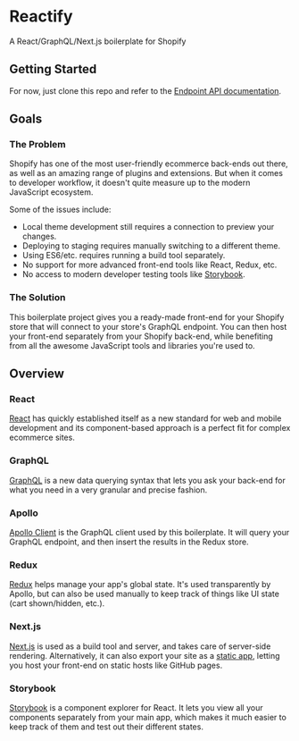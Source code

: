 # Reactify
A React/GraphQL/Next.js boilerplate for Shopify

## Getting Started

For now, just clone this repo and refer to the [Endpoint API documentation](https://help.shopify.com/api/storefront-api). 

## Goals

### The Problem

Shopify has one of the most user-friendly ecommerce back-ends out there, as well as an amazing range of plugins and extensions. But when it comes to developer workflow, it doesn't quite measure up to the modern JavaScript ecosystem. 

Some of the issues include:

- Local theme development still requires a connection to preview your changes.
- Deploying to staging requires manually switching to a different theme.
- Using ES6/etc. requires running a build tool separately.
- No support for more advanced front-end tools like React, Redux, etc.
- No access to modern developer testing tools like [Storybook](http://storybook.js.org).

### The Solution

This boilerplate project gives you a ready-made front-end for your Shopify store that will connect to your store's GraphQL endpoint. You can then host your front-end separately from your Shopify back-end, while benefiting from all the awesome JavaScript tools and libraries you're used to. 

## Overview

### React

[React](https://facebook.github.io/react/) has quickly established itself as a new standard for web and mobile development and its component-based approach is a perfect fit for complex ecommerce sites.

### GraphQL

[GraphQL](http://graphql.org) is a new data querying syntax that lets you ask your back-end for what you need in a very granular and precise fashion. 

### Apollo

[Apollo Client](https://github.com/apollographql/apollo-client) is the GraphQL client used by this boilerplate. It will query your GraphQL endpoint, and then insert the results in the Redux store. 

### Redux

[Redux](http://redux.js.org/) helps manage your app's global state. It's used transparently by Apollo, but can also be used manually to keep track of things like UI state (cart shown/hidden, etc.).

### Next.js

[Next.js](https://github.com/zeit/next.js) is used as a build tool and server, and takes care of server-side rendering. Alternatively, it can also export your site as a [static app](https://github.com/zeit/next.js#static-html-export), letting you host your front-end on static hosts like GitHub pages. 

### Storybook

[Storybook](http://storybook.js.org) is a component explorer for React. It lets you view all your components separately from your main app, which makes it much easier to keep track of them and test out their different states. 
